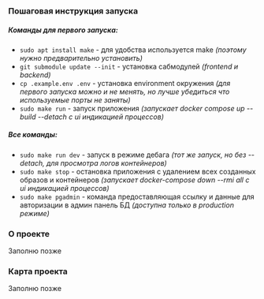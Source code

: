 ### Пошаговая инструкция запуска ###

##### _Команды для первого запуска:_ #####
* `sudo apt install make` - для удобства используется make _(поэтому нужно предварительно установить)_
* `git submodule update --init` - установка сабмодулей _(frontend и backend)_
* `cp .example.env .env` - установка environment окружения _(для первого запуска можно и не менять, но лучше убедиться что используемые порты не заняты)_
* `sudo make run` - запуск приложения _(запускает docker compose up --build --detach c ui индикацией процессов)_

##### _Все команды:_ #####
* `sudo make run dev` - запуск в режиме дебага _(тот же запуск, но без --detach, для просмотра логов контейнеров)_
* `sudo make stop` - остановка приложения с удалением всех созданных образов и контейнеров _(запускает docker-compose down --rmi all c ui индикацией процессов)_
* `sudo make pgadmin` - команда предоставляющая ссылку и данные для авторизации в админ панель БД _(доступна только в production режиме)_

### О проекте ###
Заполню позже

### Карта проекта ###
Заполню позже